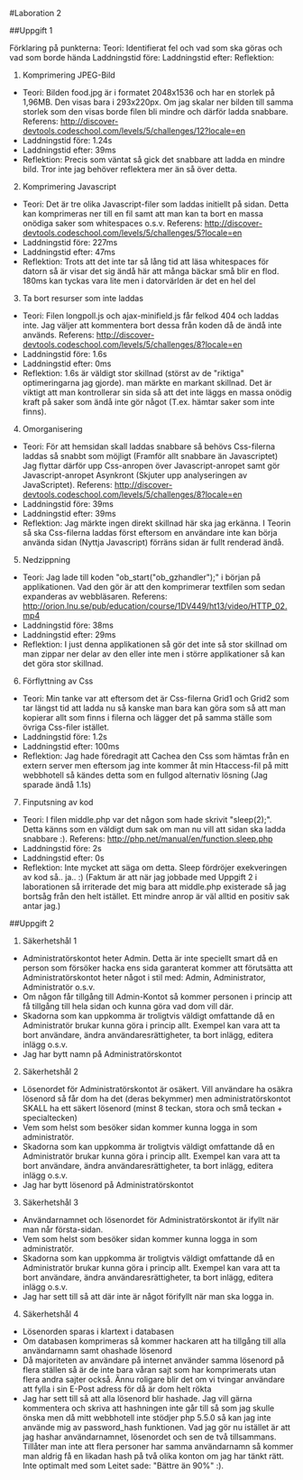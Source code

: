 #Laboration 2

##Uppgift 1

Förklaring på punkterna:
Teori: Identifierat fel och vad som ska göras och vad som borde hända
Laddningstid före:
Laddningstid efter:
Reflektion:

1. Komprimering JPEG-Bild
 - Teori: Bilden food.jpg är i formatet 2048x1536 och har en storlek på 1,96MB. Den visas bara i 293x220px. Om jag skalar ner bilden till samma storlek som den visas borde filen bli mindre och därför ladda snabbare. Referens: http://discover-devtools.codeschool.com/levels/5/challenges/12?locale=en 
 - Laddningstid före: 1.24s
 - Laddningstid efter: 39ms
 - Reflektion: Precis som väntat så gick det snabbare att ladda en mindre bild. Tror inte jag behöver reflektera mer än så över detta.
2. Komprimering Javascript
 - Teori: Det är tre olika Javascript-filer som laddas initiellt på sidan. Detta kan komprimeras ner till en fil samt att man kan ta bort en massa onödiga saker som whitespaces o.s.v. Referens: http://discover-devtools.codeschool.com/levels/5/challenges/5?locale=en 
 - Laddningstid före: 227ms
 - Laddningstid efter: 47ms
 - Reflektion: Trots att det inte tar så lång tid att läsa whitespaces för datorn så är visar det sig ändå här att många bäckar små blir en flod. 180ms kan tyckas vara lite men i datorvärlden är det en hel del
3. Ta bort resurser som inte laddas
 - Teori: Filen longpoll.js och ajax-minifield.js får felkod 404 och laddas inte. Jag väljer att kommentera bort dessa från koden då de ändå inte används. Referens: http://discover-devtools.codeschool.com/levels/5/challenges/8?locale=en
 - Laddningstid före: 1.6s
 - Laddningstid efter: 0ms
 - Reflektion: 1.6s är väldigt stor skillnad (störst av de "riktiga" optimeringarna jag gjorde). man märkte en markant skillnad. Det är viktigt att man kontrollerar sin sida så att det inte läggs en massa onödig kraft på saker som ändå inte gör något (T.ex. hämtar saker som inte finns). 
4. Omorganisering
 - Teori: För att hemsidan skall laddas snabbare så behövs Css-filerna laddas så snabbt som möjligt (Framför allt snabbare än Javascriptet) Jag flyttar därför upp Css-anropen över Javascript-anropet samt gör Javascript-anropet Asynkront (Skjuter upp analyseringen av JavaScriptet). Referens: http://discover-devtools.codeschool.com/levels/5/challenges/8?locale=en 
 - Laddningstid före: 39ms
 - Laddningstid efter: 39ms
 - Reflektion: Jag märkte ingen direkt skillnad här ska jag erkänna. I Teorin så ska Css-filerna laddas först eftersom en användare inte kan börja använda sidan (Nyttja Javascript) förräns sidan är fullt renderad ändå.
5. Nedzippning
 - Teori: Jag lade till koden "ob_start("ob_gzhandler");" i början på applikationen. Vad den gör är att den komprimerar textfilen som sedan expanderas av webbläsaren. Referens: http://orion.lnu.se/pub/education/course/1DV449/ht13/video/HTTP_02.mp4
 - Laddningstid före: 38ms
 - Laddningstid efter: 29ms
 - Reflektion: I just denna applikationen så gör det inte så stor skillnad om man zippar ner delar av den eller inte men i större applikationer så kan det göra stor skillnad.
6. Förflyttning av Css
 - Teori: Min tanke var att eftersom det är Css-filerna Grid1 och Grid2 som tar längst tid att ladda nu så kanske man bara kan göra som så att man kopierar allt som finns i filerna och lägger det på samma ställe som övriga Css-filer istället.
 - Laddningstid före: 1.2s
 - Laddningstid efter: 100ms
 - Reflektion: Jag hade föredragit att Cachea den Css som hämtas från en extern server men eftersom jag inte kommer åt min Htaccess-fil på mitt webbhotell så kändes detta som en fullgod alternativ lösning (Jag sparade ändå 1.1s)
7. Finputsning av kod
 - Teori: I filen middle.php var det någon som hade skrivit "sleep(2);". Detta känns som en väldigt dum sak om man nu vill att sidan ska ladda snabbare :). Referens: http://php.net/manual/en/function.sleep.php
 - Laddningstid före: 2s
 - Laddningstid efter: 0s
 - Reflektion: Inte mycket att säga om detta. Sleep fördröjer exekveringen av kod så.. ja.. :) (Faktum är att när jag jobbade med Uppgift 2 i laborationen så irriterade det mig bara att middle.php existerade så jag bortsåg från den helt istället. Ett mindre anrop är väl alltid en positiv sak antar jag.)

 
##Uppgift 2

1. Säkerhetshål 1
 - Administratörskontot heter Admin. Detta är inte speciellt smart då en person som försöker hacka ens sida garanterat kommer att förutsätta att Administratörskontot heter något i stil med: Admin, Administrator, Administratör o.s.v.
 - Om någon får tillgång till Admin-Kontot så kommer personen i princip att få tillgång till hela sidan och kunna göra vad dom vill där.
 - Skadorna som kan uppkomma är troligtvis väldigt omfattande då en Administratör brukar kunna göra i princip allt. Exempel kan vara att ta bort användare, ändra användaresrättigheter, ta bort inlägg, editera inlägg o.s.v.
 - Jag har bytt namn på Administratörskontot
2. Säkerhetshål 2
 - Lösenordet för Administratörskontot är osäkert. Vill användare ha osäkra lösenord så får dom ha det (deras bekymmer) men administratörskontot SKALL ha ett säkert lösenord (minst 8 teckan, stora och små teckan + specialtecken)
 - Vem som helst som besöker sidan kommer kunna logga in som administratör.
 - Skadorna som kan uppkomma är troligtvis väldigt omfattande då en Administratör brukar kunna göra i princip allt. Exempel kan vara att ta bort användare, ändra användaresrättigheter, ta bort inlägg, editera inlägg o.s.v.
 - Jag har bytt lösenord på Administratörskontot
3. Säkerhetshål 3
 - Användarnamnet och lösenordet för Administratörskontot är ifyllt när man når första-sidan.
 - Vem som helst som besöker sidan kommer kunna logga in som administratör.
 - Skadorna som kan uppkomma är troligtvis väldigt omfattande då en Administratör brukar kunna göra i princip allt. Exempel kan vara att ta bort användare, ändra användaresrättigheter, ta bort inlägg, editera inlägg o.s.v.
 - Jag har sett till så att där inte är något förifyllt när man ska logga in.
4. Säkerhetshål 4
 - Lösenorden sparas i klartext i databasen
 - Om databasen komprimeras så kommer hackaren att ha tillgång till alla användarnamn samt ohashade lösenord
 - Då majoriteten av användare på internet använder samma lösenord på flera ställen så är de inte bara våran sajt som har komprimerats utan flera andra sajter också. Ännu roligare blir det om vi tvingar användare att fylla i sin E-Post adress för då är dom helt rökta
 - Jag har sett till så att alla lösenord blir hashade. Jag vill gärna kommentera och skriva att hashningen inte går till så som jag skulle önska men då mitt webbhotell inte stödjer php 5.5.0 så kan jag inte använde mig av password_hash funktionen. Vad jag gör nu istället är att jag hashar användarnamnet, lösenordet och sen de två tillsammans. Tillåter man inte att flera personer har samma användarnamn så kommer man aldrig få en likadan hash på två olika konton om jag har tänkt rätt. Inte optimalt med som Leitet sade: "Bättre än 90%" :).


 
